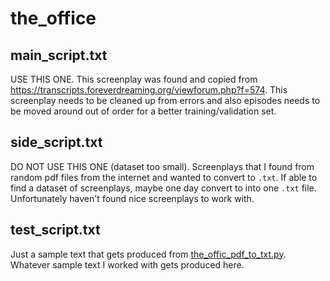 # the_office

## main_script.txt

USE THIS ONE. This screenplay was found and copied from https://transcripts.foreverdreaming.org/viewforum.php?f=574. This screenplay needs to be cleaned up from errors and also episodes needs to be moved around out of order for a better training/validation set.

## side_script.txt

DO NOT USE THIS ONE (dataset too small). Screenplays that I found from random pdf files from the internet and wanted to convert to `.txt`. If able to find a dataset of screenplays, maybe one day convert to into one `.txt` file. Unfortunately haven't found nice screenplays to work with.

## test_script.txt

Just a sample text that gets produced from [the_offic_pdf_to_txt.py](../scripts/the_office_pdf_to_txt.py). Whatever sample text I worked with gets produced here.
